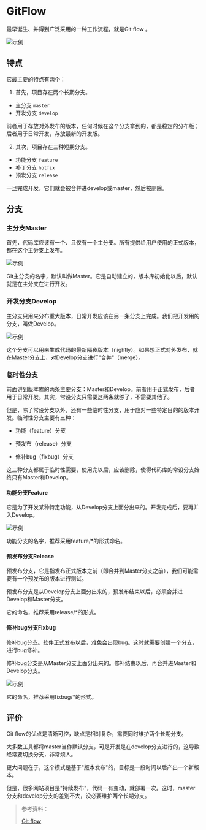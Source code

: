 # GitFlow

最早诞生、并得到广泛采用的一种工作流程，就是Git flow 。

<img :src="$withBase('/image/dev/git/gitFlow.png')" alt="示例">

## 特点

它最主要的特点有两个：

1. 首先，项目存在两个长期分支。
  - 主分支 `master`
  - 开发分支 `develop`

前者用于存放对外发布的版本，任何时候在这个分支拿到的，都是稳定的分布版；后者用于日常开发，存放最新的开发版。

2. 其次，项目存在三种短期分支。
  - 功能分支 `feature`
  - 补丁分支 `hotfix`
  - 预发分支 `release`

一旦完成开发，它们就会被合并进develop或master，然后被删除。

## 分支

### 主分支Master

首先，代码库应该有一个、且仅有一个主分支。所有提供给用户使用的正式版本，都在这个主分支上发布。

<img :src="$withBase('/image/dev/git/master.png')" alt="示例">

Git主分支的名字，默认叫做Master。它是自动建立的，版本库初始化以后，默认就是在主分支在进行开发。

### 开发分支Develop

主分支只用来分布重大版本，日常开发应该在另一条分支上完成。我们把开发用的分支，叫做Develop。

<img :src="$withBase('/image/dev/git/develop.png')" alt="示例">

这个分支可以用来生成代码的最新隔夜版本（nightly）。如果想正式对外发布，就在Master分支上，对Develop分支进行"合并"（merge）。

### 临时性分支

前面讲到版本库的两条主要分支：Master和Develop。前者用于正式发布，后者用于日常开发。其实，常设分支只需要这两条就够了，不需要其他了。

但是，除了常设分支以外，还有一些临时性分支，用于应对一些特定目的的版本开发。临时性分支主要有三种：

* 功能（feature）分支

* 预发布（release）分支

* 修补bug（fixbug）分支

这三种分支都属于临时性需要，使用完以后，应该删除，使得代码库的常设分支始终只有Master和Develop。

#### 功能分支Feature

它是为了开发某种特定功能，从Develop分支上面分出来的。开发完成后，要再并入Develop。

<img :src="$withBase('/image/dev/git/feature.png')" alt="示例">

功能分支的名字，推荐采用feature/*的形式命名。

#### 预发布分支Release

预发布分支，它是指发布正式版本之前（即合并到Master分支之前），我们可能需要有一个预发布的版本进行测试。

预发布分支是从Develop分支上面分出来的，预发布结束以后，必须合并进Develop和Master分支。

它的命名，推荐采用release/*的形式。

#### 修补bug分支Fixbug

修补bug分支。软件正式发布以后，难免会出现bug。这时就需要创建一个分支，进行bug修补。

修补bug分支是从Master分支上面分出来的。修补结束以后，再合并进Master和Develop分支。

<img :src="$withBase('/image/dev/git/fixbug.png')" alt="示例">

它的命名，推荐采用fixbug/*的形式。

## 评价

Git flow的优点是清晰可控，缺点是相对复杂，需要同时维护两个长期分支。

大多数工具都将master当作默认分支，可是开发是在develop分支进行的，这导致经常要切换分支，非常烦人。

更大问题在于，这个模式是基于"版本发布"的，目标是一段时间以后产出一个新版本。

但是，很多网站项目是"持续发布"，代码一有变动，就部署一次。这时，master分支和develop分支的差别不大，没必要维护两个长期分支。

> 参考资料：
>
> [Git flow](https://nvie.com/posts/a-successful-git-branching-model/)
